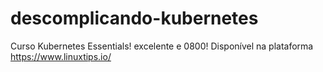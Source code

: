 # descomplicando-kubernetes
Curso Kubernetes Essentials! excelente e 0800! Disponível na plataforma <https://www.linuxtips.io/>
